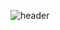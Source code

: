 ![header](https://capsule-render.vercel.app/api?type=eggk&color=auto&height=300&section=header&text=capsule%20render&fontSize=90)
